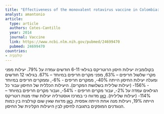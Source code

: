 ```yaml
---
title: "Effectiveness of the monovalent rotavirus vaccine in Colombia: a case-control study"
analyst: amantonio
article:
  type: article
  authors: Cotes-Cantillo
  year: 2014
  journal: Vaccine
  link: https://www.ncbi.nlm.nih.gov/pubmed/24699470
  pubmed: 24699470
countries:
- קולומביה
---
```


בקולומביה יעילות חיסון הרוטריקס בגילאי 6-11 חודשים עמדה על 79%. יעילות מפני מקרי שלשול חריפים – 63%, מפני מקרים חריפים במיוחד – 67%.
בגילאי 12 חודשים ומעלה יעילות החיסון הייתה 40%-, ממקרים חריפים - 6%-, וממקרים חריפים במיוחד - 156%- (יעילות שלילית בשלושת המקרים).
היעילות הכללית של החיסון עבור כל הגילאים עמדה על 2%-, עבור מקרים חריפים - 54%-, ועבור מקרים חריפים במיוחד – 114%- (יעילות שלילית).
[כאן](https://www.ncbi.nlm.nih.gov/pubmed/21288843) מדווח כי במרכז אוסטרליה יעילות שתי מנות רוטריקס הייתה 19%, ויעילות מנה אחת הייתה אפסית.
[כאן](https://www.ncbi.nlm.nih.gov/pubmed/8578808) מדווח שאין שום קורלציה בין כמות הנוגדנים המופקים בתגובה לחיסון לבין היעילות הקלינית של החיסון.
